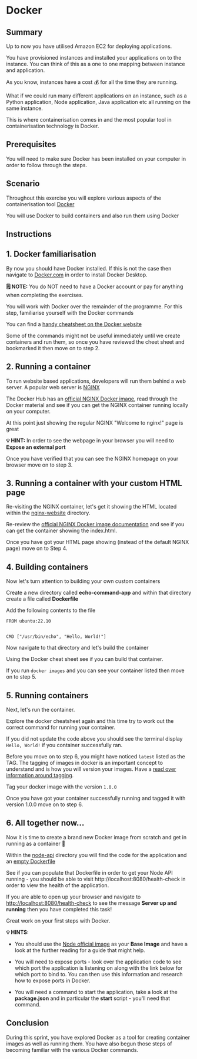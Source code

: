# Docker

## Summary

Up to now you have utilised Amazon EC2 for deploying applications. 

You have provisioned instances and installed your applications on to the instance. You can think of this as a one to one mapping between instance and application.

As you know, instances have a cost 💰 for all the time they are running. 

What if we could run many different applications on an instance, such as a Python application, Node application, Java application etc all running on the same instance. 

This is where containerisation comes in and the most popular tool in containerisation technology is Docker.

## Prerequisites

You will need to make sure Docker has been installed on your computer in order to follow through the steps.

## Scenario

Throughout this exercise you will explore various aspects of the containerisation tool [Docker](https://www.docker.com/)

You will use Docker to build containers and also run them using Docker

## Instructions

## 1. Docker familiarisation

By now you should have Docker installed. If this is not the case then navigate to [Docker.com](https://www.docker.com/) in order to install Docker Desktop.

**🗒️ NOTE:** You do NOT need to have a Docker account or pay for anything when completing the exercises.

You will work with Docker over the remainder of the programme. For this step, familiarise yourself with the Docker commands

You can find a [handy cheatsheet on the Docker website](https://docs.docker.com/get-started/docker_cheatsheet.pdf)

Some of the commands might not be useful immediately until we create containers and run them, so once you have reviewed the cheet sheet and bookmarked it then move on to step 2.

## 2. Running a container

To run website based applications, developers will run them behind a web server. A popular web server is [NGINX](https://www.nginx.com/)

The Docker Hub has an [official NGINX Docker image](https://hub.docker.com/_/nginx), read through the Docker material and see if you can get the NGINX container running locally on your computer.

At this point just showing the regular NGINX "Welcome to nginx!" page is great

**💡 HINT:** In order to see the webpage in your browser you will need to **Expose an external port**

Once you have verified that you can see the NGINX homepage on your browser move on to step 3.

## 3. Running a container with your custom HTML page

Re-visiting the NGINX container, let's get it showing the HTML located within the [nginx-website](./nginx-website) directory.

Re-review the [official NGINX Docker image documentation](https://hub.docker.com/_/nginx) and see if you can get the container showing the index.html.

Once you have got your HTML page showing (instead of the default NGINX page) move on to Step 4.

## 4. Building containers

Now let's turn attention to building your own custom containers

Create a new directory called **echo-command-app** and within that directory create a file called **Dockerfile**

Add the following contents to the file

```
FROM ubuntu:22.10


CMD ["/usr/bin/echo", "Hello, World!"]
```

Now navigate to that directory and let's build the container

Using the Docker cheat sheet see if you can build that container.

If you run `docker images` and you can see your container listed then move on to step 5.

## 5. Running containers

Next, let's run the container. 

Explore the docker cheatsheet again and this time try to work out the correct command for running your container.

If you did not update the code above you should see the terminal display `Hello, World!` if you container successfully ran.

Before you move on to step 6, you might have noticed `latest` listed as the TAG. The tagging of images in docker is an important concept to understand and is how you will version your images. Have a [read over information around tagging](https://kodekloud.com/blog/docker-image-tag/).

Tag your docker image with the version `1.0.0`

Once you have got your container successfully running and tagged it with version 1.0.0 move on to step 6.

## 6. All together now...

Now it is time to create a brand new Docker image from scratch and get in running as a container 🙌

Within the [node-api](./node-api) directory you will find the code for the application and an [empty Dockerfile](./node-api/Dockerfile)

See if you can populate that Dockerfile in order to get your Node API running - you should be able to visit http://localhost:8080/health-check in order to view the health of the application.

If you are able to open up your browser and navigate to [http://localhost:8080/health-check](http://localhost:8080/health-check) to see the message **Server up and running** then you have completed this task! 

Great work on your first steps with Docker.

**💡 HINTS:** 

* You should use the [Node official image](https://hub.docker.com/_/node) as your **Base Image** and have a look at the further reading for a guide that might help.

* You will need to expose ports - look over the application code to see which port the application is listening on along with the link below for which port to bind to. You can then use this information and research how to expose ports in Docker. 

* You will need a command to start the application, take a look at the **package.json** and in particular the **start** script - you'll need that command.

## Conclusion

During this sprint, you have explored Docker as a tool for creating container images as well as running them. You have also begun those steps of becoming familiar with the various Docker commands.